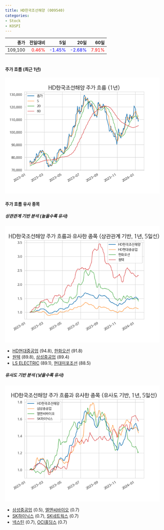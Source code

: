 ```yaml
---
title: HD한국조선해양 (009540)
categories:
- Stock
- KOSPI
---
```


|종가|전일대비|5일|20일|60일|
|---:|-------:|--:|---:|---:|
|109,100|<span style="color: red">0.46%</span>|<span style="color: blue">-1.45%</span>|<span style="color: blue">-2.68%</span>|<span style="color: red">7.91%</span>|

<!-- more -->
#
#### 주가 흐름 (최근 1년)
![009540](/assets/images/stock/009540.png)


#### 주가 흐름 유사 종목


##### 상관관계 기반 분석 (높을수록 유사)
![009540](/assets/images/stock/009540_corr.png)
- [HD현대중공업](/329180/) (94.8), [한화오션](/042660/) (91.8)
- [원텍](/336570/) (89.8), [삼성중공업](/010140/) (89.4)
- [LS ELECTRIC](/010120/) (89.1), [현대미포조선](/010620/) (88.5)


##### 유사도 기반 분석 (낮을수록 유사)	
![009540](/assets/images/stock/009540_sim.png)
- [삼성중공업](/010140/) (0.5), [엘앤씨바이오](/290650/) (0.7)
- [SK하이닉스](/000660/) (0.7), [SK네트웍스](/001740/) (0.7)
- [넥스틴](/348210/) (0.7), [OCI홀딩스](/010060/) (0.7)
